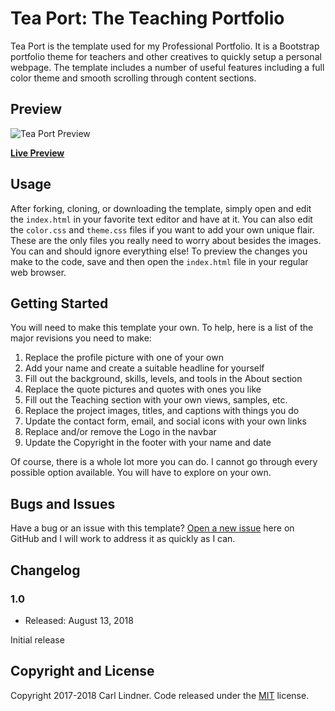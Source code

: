 # Tea Port: The Teaching Portfolio

Tea Port is the template used for my Professional Portfolio. It is a Bootstrap portfolio theme for teachers and other creatives to quickly setup a personal webpage. The template includes a number of useful features including a full color theme and smooth scrolling through content sections.

## Preview

![Tea Port Preview](https://www.cjlindner.com/img/screenshot.jpg)

**[Live Preview](https://www.cjlindner.com)**

## Usage

After forking, cloning, or downloading the template, simply open and edit the `index.html` in your favorite text editor and have at it. You can also edit the `color.css` and `theme.css` files if you want to add your own unique flair. These are the only files you really need to worry about besides the images. You can and should ignore everything else! To preview the changes you make to the code, save and then open the `index.html` file in your regular web browser.

## Getting Started

You will need to make this template your own. To help, here is a list of the major revisions you need to make:

1. Replace the profile picture with one of your own
2. Add your name and create a suitable headline for yourself
3. Fill out the background, skills, levels, and tools in the About section
4. Replace the quote pictures and quotes with ones you like
5. Fill out the Teaching section with your own views, samples, etc.
6. Replace the project images, titles, and captions with things you do
7. Update the contact form, email, and social icons with your own links
8. Replace and/or remove the Logo in the navbar
9. Update the Copyright in the footer with your name and date

Of course, there is a whole lot more you can do. I cannot go through every possible option available. You will have to explore on your own.  

## Bugs and Issues

Have a bug or an issue with this template? [Open a new issue](https://github.com/cjlindner/teaport/issues) here on GitHub and I will work to address it as quickly as I can.

## Changelog

### 1.0
* Released: August 13, 2018

Initial release

## Copyright and License

Copyright 2017-2018 Carl Lindner. Code released under the [MIT](https://github.com/cjlindner/teaport/blob/gh-pages/LICENSE) license.
